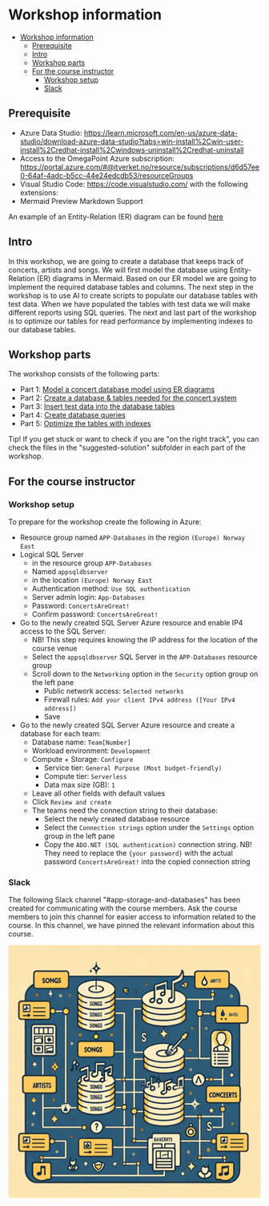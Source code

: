 # Workshop information

- [Workshop information](#workshop-information)
  - [Prerequisite](#prerequisite)
  - [Intro](#intro)
  - [Workshop parts](#workshop-parts)
  - [For the course instructor](#for-the-course-instructor)
    - [Workshop setup](#workshop-setup)
    - [Slack](#slack)

## Prerequisite

- Azure Data Studio: https://learn.microsoft.com/en-us/azure-data-studio/download-azure-data-studio?tabs=win-install%2Cwin-user-install%2Credhat-install%2Cwindows-uninstall%2Credhat-uninstall
- Access to the OmegaPoint Azure subscription: https://portal.azure.com/#@itverket.no/resource/subscriptions/d6d57ee0-64af-4adc-b5cc-44e24edcdb53/resourceGroups
- Visual Studio Code: https://code.visualstudio.com/ with the following extensions:
- Mermaid Preview Markdown Support

An example of an Entity-Relation (ER) diagram can be found [here](
https://mermaid.live/edit#pako:eNp10d1qwyAUB_BXkXPd9AFyV6KMwLoMkxYK3jg9W2VJLM4URsy7zyyRrR3zzsPv_I8fIyirEXJAR418c7ITPYmrONRNtWecTGG7DSOh7LE8Mn7KdpRyVtckJ2f5cWdDyDI7korTuMnJpZUK_zHl07EqCxaVgNbIlxbJq3UCFv1n2l2yQ4XmmrJT1ozCD1L2im4lS-03yMqG7aMyvWoHnaKeeUUPRZMVu4Y9VPyUWtb6d2rvpelv_c35UrIA6zQ61HGGANhAh66TRsfHHuduAf6MHQqYqZbufb79FJ0cvK0_ewW5dwNuYLho6XH9nqU4fQEQvIY9)

## Intro

In this workshop, we are going to create a database that keeps track of concerts, artists and songs.
We will first model the database using Entity-Relation (ER) diagrams in Mermaid. Based on our ER model we are going to implement the required database tables and columns. The next step in the workshop is to
use AI to create scripts to populate our database tables with test data. When we have populated the tables
with test data we will make different reports using SQL queries. The next and last part of the workshop
is to optimize our tables for read performance by implementing indexes to our database tables.

## Workshop parts

The workshop consists of the following parts:

- Part 1: [Model a concert database model using ER diagrams](https://github.com/Omegapoint-Norge-Academy/storage-and-databases/tree/main/workshop/01-database-modelling)
- Part 2: [Create a database & tables needed for the concert system](https://github.com/Omegapoint-Norge-Academy/storage-and-databases/tree/main/workshop/02-create-tables)
- Part 3: [Insert test data into the database tables](https://github.com/Omegapoint-Norge-Academy/storage-and-databases/tree/main/workshop/03-insert-testdata)
- Part 4: [Create database queries](https://github.com/Omegapoint-Norge-Academy/storage-and-databases/tree/main/workshop/04-queries)
- Part 5: [Optimize the tables with indexes](https://github.com/Omegapoint-Norge-Academy/storage-and-databases/tree/main/workshop/05-optimize-performance)

Tip! If you get stuck or want to check if you are "on the right track", you can check the files in the "suggested-solution" subfolder in each part of the workshop.

## For the course instructor

### Workshop setup

To prepare for the workshop create the following in Azure:

- Resource group named `APP-Databases` in the region `(Europe) Norway East`
- Logical SQL Server
  - in the resource group `APP-Databases`
  - Named `appsqldbserver`
  - in the location `(Europe) Norway East`
  - Authentication method: `Use SQL authentication`
  - Server admin login: `App-Databases`
  - Password: `ConcertsAreGreat!`
  - Confirm password: `ConcertsAreGreat!`
- Go to the newly created SQL Server Azure resource and enable IP4 access to the SQL Server:
  - NB! This step requires knowing the IP address for the location of the course venue
  - Select the `appsqldbserver` SQL Server in the `APP-Databases` resource group
  - Scroll down to the `Networking` option in the `Security` option group on the left pane
    - Public network access: `Selected networks`
    - Firewall rules: `Add your client IPv4 address ([Your IPv4 address])`
    - Save
- Go to the newly created SQL Server Azure resource and create a database for each team:
  - Database name: `Team[Number]`
  - Workload environment: `Development`
  - Compute + Storage: `Configure`
    - Service tier: `General Purpose (Most budget-friendly)`
    - Compute tier: `Serverless`
    - Data max size (GB): `1`
  - Leave all other fields with default values
  - Click `Review and create`
  - The teams need the connection string to their database:
    - Select the newly created database resource
    - Select the `Connection strings` option under the `Settings` option group in the left pane
    - Copy the `ADO.NET (SQL authentication)` connection string. NB! They need to replace the `{your password}` with the actual password `ConcertsAreGreat!` into the copied connection string

### Slack

The following Slack channel "#app-storage-and-databases" has been created for communicating with the course members.
Ask the course members to join this channel for easier access to information related to the course.
In this channel, we have pinned the relevant information about this course.

![Artists, songs & concerts](Database.webp)